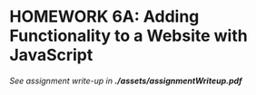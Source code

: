 
# HOMEWORK 6A: Adding Functionality to a Website with JavaScript


###### See assignment write-up in **./assets/assignmentWriteup.pdf**